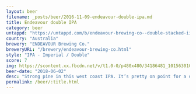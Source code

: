 ```yaml
---
layout: beer
filename: _posts/beer/2016-11-09-endeavour-double-ipa.md
title: Endeavour double IPA
category: beer
untappd: "https://untappd.com/b/endeavour-brewing-co--double-stacked-iipa/2567307"
country: "Australia"
brewery: "ENDEAVOUR Brewing Co."
breweryURL: "/brewery/endeavour-brewing-co.html"
style: "IPA - Imperial / Double"
score: 7
img: https://scontent.xx.fbcdn.net/v/t1.0-0/p480x480/34186481_10156301083668745_7145719832623710208_n.jpg?_nc_cat=102&_nc_ht=scontent.xx&oh=665934aba189f0d2a5edd24485e531f8&oe=5C3FA7BE
beer-date: "2018-06-02"
desc: "Strong pine in this west coast IPA. It’s pretty on point for a double IPA but its not something I would race back to"
permalink: /beer/:title.html
---
```

